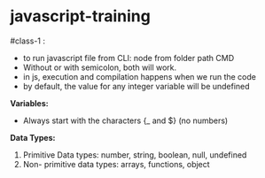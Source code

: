 # javascript-training
#class-1 : 
 - to run javascript file from CLI: node <filename> from folder path CMD
 - Without or with semicolon, both will work.
 - in js, execution and compilation happens when we run the code
 - by default, the value for any integer variable will be undefined

 **Variables:**
- Always start with the characters {_ and $} (no numbers)


**Data Types:** 
1. Primitive Data types: number, string, boolean, null, undefined
2. Non- primitive data types: arrays, functions, object




